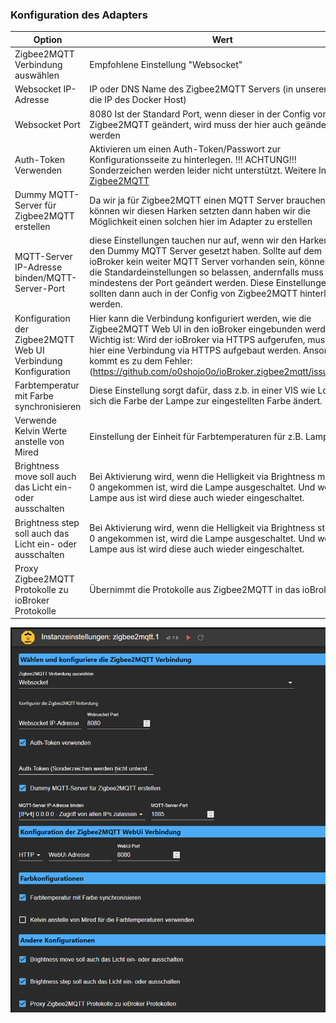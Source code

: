 ### Konfiguration des Adapters
| Option | Wert |
|--|--|
|Zigbee2MQTT Verbindung auswählen |Empfohlene Einstellung "Websocket" |
|Websocket IP-Adresse |IP oder DNS Name des Zigbee2MQTT Servers (in unserem Falle die IP des Docker Host)|
|Websocket Port | 8080 Ist der Standard Port, wenn dieser in der Config von Zigbee2MQTT geändert, wird muss der hier auch geändert werden|
|Auth-Token Verwenden|Aktivieren um einen Auth-Token/Passwort zur Konfigurationsseite zu hinterlegen. !!! ACHTUNG!!! Sonderzeichen werden leider nicht unterstützt. Weitere Infos bei [Zigbee2MQTT](https://www.zigbee2mqtt.io/guide/configuration/frontend.html#advanced-configuration)|
|Dummy MQTT-Server für Zigbee2MQTT erstellen | Da wir ja für Zigbee2MQTT einen MQTT Server brauchen können wir diesen Harken setzten dann haben wir die Möglichkeit einen solchen hier im Adapter zu erstellen
|MQTT-Server IP-Adresse binden/MQTT-Server-Port | diese Einstellungen tauchen nur auf, wenn wir den Harken für den Dummy MQTT Server gesetzt haben. Sollte auf dem ioBroker kein weiter MQTT Server vorhanden sein, können wir die Standardeinstellungen so belassen, andernfalls muss mindestens der Port geändert werden. Diese Einstellungen sollten dann auch in der Config von Zigbee2MQTT hinterlegt werden.
|Konfiguration der Zigbee2MQTT Web UI Verbindung Konfiguration|Hier kann die Verbindung konfiguriert werden, wie die Zigbee2MQTT Web UI in den ioBroker eingebunden werden soll. Wichtig ist: Wird der ioBroker via HTTPS aufgerufen, muss auch hier eine Verbindung via HTTPS aufgebaut werden. Ansonsten kommt es zu dem Fehler: (https://github.com/o0shojo0o/ioBroker.zigbee2mqtt/issues/12)
|Farbtemperatur mit Farbe synchronisieren | Diese Einstellung sorgt dafür, dass z.b. in einer VIS wie Lovelace sich die Farbe der Lampe zur eingestellten Farbe ändert.
|Verwende Kelvin Werte anstelle von Mired | Einstellung der Einheit für Farbtemperaturen für z.B. Lampen
|Brightness move soll auch das Licht ein- oder ausschalten| Bei Aktivierung wird, wenn die Helligkeit via Brightness move bei 0 angekommen ist, wird die Lampe ausgeschaltet. Und wenn die Lampe aus ist wird diese auch wieder eingeschaltet.
|Brightness step soll auch das Licht ein- oder ausschalten|Bei Aktivierung wird, wenn die Helligkeit via Brightness step bei 0 angekommen ist, wird die Lampe ausgeschaltet. Und wenn die Lampe aus ist wird diese auch wieder eingeschaltet.
|Proxy Zigbee2MQTT Protokolle zu ioBroker Protokolle | Übernimmt die Protokolle aus Zigbee2MQTT in das ioBroker Log
  

![Zigbee2MQTT Konfiguration](../img/Zigbee2MQTT_Adapter.png)